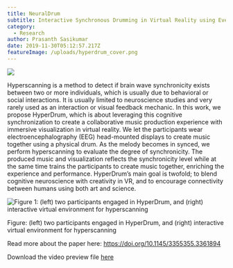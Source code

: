 ```yaml
---
title: NeuralDrum
subtitle: Interactive Synchronous Drumming in Virtual Reality using Everyday Objects
category:
  - Research
author: Prasanth Sasikumar
date: 2019-11-30T05:12:57.217Z
featureImage: /uploads/hyperdrum_cover.png
---
```

![](https://s2.gifyu.com/images/hyperdrum3.gif)

Hyperscanning is a method to detect if brain wave synchronicity exists between two or more individuals, which is usually due to behavioral or social interactions. It is usually limited to neuroscience studies and very rarely used as an interaction or visual feedback mechanic. In this work, we propose HyperDrum, which is about leveraging this cognitive synchronization to create a collaborative music production experience with immersive visualization in virtual reality. We let the participants wear electroencephalography (EEG) head-mounted displays to create music together using a physical drum. As the melody becomes in synced, we perform hyperscanning to evaluate the degree of synchronicity. The produced music and visualization reflects the synchronicity level while at the same time trains the participants to create music together, enriching the experience and performance. HyperDrum’s main goal is twofold; to blend cognitive neuroscience with creativity in VR, and to encourage connectivity between humans using both art and science.

![](/uploads/hyperdrum_cover.png "Figure 1: (left) two participants engaged in HyperDrum, and (right) interactive virtual environment for hyperscanning")

Figure: (left) two participants engaged in HyperDrum, and (right) interactive virtual environment for hyperscanning

Read more about the paper here: <https://doi.org/10.1145/3355355.3361894>

Download the video preview file [here](https://github.com/prasanthsasikumar/awake-template/blob/master/content/papers/hyperdrum.m4v?raw=true)
